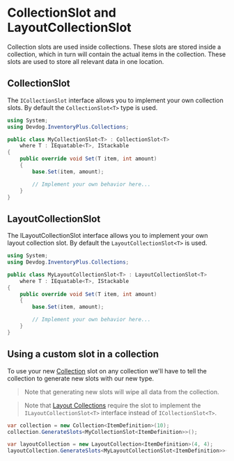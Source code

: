 # CollectionSlot and LayoutCollectionSlot

Collection slots are used inside collections. These slots are stored inside a collection, which in turn will contain the actual items in the collection. These slots are used to store all relevant data in one location.

## CollectionSlot

The `ICollectionSlot` interface allows you to implement your own collection slots. By default the `CollectionSlot<T>` type is used.

```csharp
using System;
using Devdog.InventoryPlus.Collections;

public class MyCollectionSlot<T> : CollectionSlot<T>
    where T : IEquatable<T>, IStackable
{
    public override void Set(T item, int amount)
    {
        base.Set(item, amount);

        // Implement your own behavior here...
    }
}
```

## LayoutCollectionSlot

The ILayoutCollectionSlot interface allows you to implement your own layout collection slot. By default the `LayoutCollectionSlot<T>` is used.

```csharp
using System;
using Devdog.InventoryPlus.Collections;

public class MyLayoutCollectionSlot<T> : LayoutCollectionSlot<T>
    where T : IEquatable<T>, IStackable
{
    public override void Set(T item, int amount)
    {
        base.Set(item, amount);

        // Implement your own behavior here...
    }
}
```

## Using a custom slot in a collection

To use your new [Collection](Collection.md) slot on any collection we'll have to tell the collection to generate new slots with our new type.

> Note that generating new slots will wipe all data from the collection.

> Note that [Layout Collections](LayoutCollection.md) require the slot to implement the `ILayoutCollectionSlot<T>` interface instead of `ICollectionSlot<T>`.

```csharp
var collection = new Collection<ItemDefinition>(10);
collection.GenerateSlots<MyCollectionSlot<ItemDefinition>>();
```

```csharp
var layoutCollection = new LayoutCollection<ItemDefinition>(4, 4);
layoutCollection.GenerateSlots<MyLayoutCollectionSlot<ItemDefinition>>();
```
